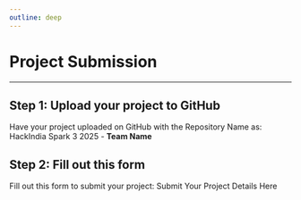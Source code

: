 ```yaml
---
outline: deep
---
```


# Project Submission

***

## Step 1: Upload your project to GitHub

Have your project uploaded on GitHub with the Repository Name as: HackIndia Spark 3 2025 - **Team Name**

## Step 2: Fill out this form

Fill out this form to submit your project:  Submit Your Project Details Here

